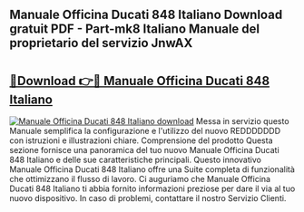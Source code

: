 ## Manuale Officina Ducati 848 Italiano Download gratuit PDF - Part-mk8 Italiano Manuale del proprietario del servizio JnwAX

# <h2><a href="http://dfbl6u9.blite.top/?on=Manuale+Officina+Ducati+848+Italiano">🔗Download 👉🔴 Manuale Officina Ducati 848 Italiano</a></h2>

[![Manuale Officina Ducati 848 Italiano download](https://i.imgur.com/lujVjoI.png)](http://dfbl6u9.blite.top/?on=Manuale+Officina+Ducati+848+Italiano)
Messa in servizio questo Manuale semplifica la configurazione e l'utilizzo del nuovo REDDDDDDD con istruzioni e illustrazioni chiare. Comprensione del prodotto Questa sezione fornisce una panoramica del tuo nuovo Manuale Officina Ducati 848 Italiano e delle sue caratteristiche principali. Questo innovativo Manuale Officina Ducati 848 Italiano offre una Suite completa di funzionalità che ottimizzano il flusso di lavoro. Ci auguriamo che Manuale Officina Ducati 848 Italiano ti abbia fornito informazioni preziose per dare il via al tuo nuovo dispositivo. In caso di problemi, contattare il nostro Servizio Clienti.
